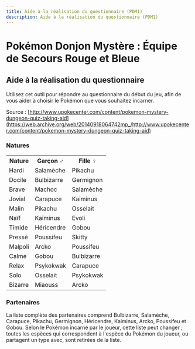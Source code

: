 ```yaml
---
title: Aide à la réalisation du questionnaire (PDM1)
description: Aide à la réalisation du questionnaire (PDM1)
---
```

# Pokémon Donjon Mystère : Équipe de Secours Rouge et Bleue
## Aide à la réalisation du questionnaire

Utilisez cet outil pour répondre au questionnaire du début du jeu, afin de vous aider à choisir le Pokémon que vous souhaitez incarner.

Source : [http://www.upokecenter.com/content/pokemon-mystery-dungeon-quiz-taking-aid](https://web.archive.org/web/20140918064742mp_/http://www.upokecenter.com/content/pokemon-mystery-dungeon-quiz-taking-aid)

<script type="text/javascript" src="/assets/js/tools/PMD1/quiz-fr.js">
</script>
<script type="text/javascript" src="/assets/js/tools/PMD1/areas-fr.js">
</script>
<script type="text/javascript">
    let loc=self.location.href
    if(loc.charAt(loc.length-1)=="/"){
     self.location.replace(loc.substr(0,loc.length-1))
    }
    
    let qflags=[]
    let natures=[]
    let quesleft=8
    
    let genderpokemon=
    "04001900010098004200040007009E00"+
    "190068009E0085009B001B0118014501"+
    "150118011B0101003600070068003600"+
    "34001501"
    
    function c2c(s,c){
     return parseInt(s.substr(c<<1,2),16)
    }
    function c2w(s,c){
     return c2c(s,c<<1)|(c2c(s,(c<<1)+1)<<8)
    }
    
    for(let i=0;i<56;i++){
     qflags[i]=0
    }
    for(let i=0;i<13;i++){
     natures[i]=0
    }
    
    function radio(name,id,value,label){
     return "<input type=\"radio\" name=\""+name+"\" id=\""+id+"\" value=\""+value+"\" "
           +" onclick=\"radiocheck(this)\" />"
           +"<label for=\""+id+"\">"+label+"</label>"
    }
    
    function option(x){
     return parseInt(x.value)
    }
    
    function questionlist(){
     let ret="<xmp>"
     for(let i=0;i<questions.length;i++){
      let group=parseInt(quesgroups.charAt(i),16)
      let ques=questions[i]
      ret+="<p>"+ques[0]+" [Group "+group+"]</p><ul>\r\n"
      for(let k=0;k<ques.length-2;k++){
       ret+="<li>"+ques[k+2]
       ret+=" ("
       let comma=0
       for(let j=0;j<13;j++){
        if(answers[ques[1]+k][j]){
         if(comma)ret+=" ; "
         ret+=naturenames[j]+" : "+answers[ques[1]+k][j];
         comma=1
        }
       }
       ret+=")</li>\r\n"
      }
      ret+="</ul>\r\n"
     }
     ret+="</xmp>"
     document.write(ret)
    }
    
    function loadquestion(q,dst,qname){
     let o=document.getElementById(dst)
     let oLeft=document.getElementById("quesleft")
     let ques=questions[q]
     let answer=ques[1]
     let ret="<p>"+ques[0]+"</p>\r\n"
     ret+="<table><tr><th>Réponses</th><th>Changements de score</th>";
     ret+="</tr>"
     for(let i=2;i<ques.length;i++){
      ret+="<tr><td>"
      ret+=radio(qname,qname+""+(i-2),i-2,ques[i])+"\r\n"
      ret+="</td><td>"
      let comma=0
      for(let j=0;j<13;j++){
       if(answers[answer][j]){
        if(comma)ret+=" ; "
        ret+=naturenames[j]+" : "+answers[answer][j];
        comma=1
       }
      }
      ret+="</td></tr>"
      answer++
     }
     ret+="</table>"
     o.innerHTML=ret
     oLeft.innerHTML="<p><b>Questions restantes : "+quesleft+"</b></p>"
    }
    
    function sortfunc(a,b){
     if(a[0]==b[0])return 0
     return (a[0]<b[0])?-1:1
    }
    
    function writequestions(name){
     let sorted=[]
     for(let i=0;i<questions.length;i++){
      let question=questions[i][0].replace(/<.*?>/g,"")
      if(question.length>80){
       question=question.substr(0,80)+"..."
      }
      sorted[i]=[question,i]
     }
     sorted=sorted.sort(sortfunc)
     document.write("<select id=\""+name+"\" onchange=\"loadques()\">\r\n")
     document.write("<option value=\"-1\">Sélectionnez une question.</option>\r\n");
     for(let i=0;i<questions.length;i++){
      document.write("<option value=\""+sorted[i][1]+"\">"
        +sorted[i][0]+"</option>\r\n");
     }
     document.write("</select>\r\n")
    }
    
    function radiocheck(){
     let val=parseInt(document.getElementById("value"))
     let o=document.getElementById("quesdiv")
     let oLeft=document.getElementById("quesleft")
     let oStatus=document.getElementById("quesstatus")
     let oResult=document.getElementById("quesresult")
     let q=option(document.getElementById("queslist"))
     let answer=questions[q][1]+val
     let ans=answers[answer]
     let maxnature=-1
     let maxholders=[]
     let bestnature
     if(quesleft<=0){
      return
     }
     if(answer!=22){
      quesleft=quesleft-1
     }
     let result="<ul>";
     for(let i=0;i<13;i++){
      natures[i]+=ans[i]
      result+="<li>"+naturenames[i]+" : "+natures[i]+"</li>"
      maxnature=Math.max(maxnature,natures[i])
     }
     result+="</ul>"
     o.innerHTML=""
     oLeft.innerHTML="<p><b>Questions restantes : "+quesleft+"</b></p>"
     oStatus.innerHTML=result
     if(quesleft==0){
      for(let i=0;i<13;i++){
       if(natures[i]==maxnature){
        maxholders[maxholders.length]=i
       }
      }
      bestnature=maxholders[Math.floor(Math.random()*maxholders.length)]
      let boypokemon=pokemon[c2w(genderpokemon,(bestnature<<1))]
      let girlpokemon=pokemon[c2w(genderpokemon,(bestnature<<1)+1)]
      oResult.innerHTML="<p>"+naturetext[bestnature]+"</p><ul>"
       +"<li>Garçon : ... le Pokémon "+boypokemon+"!</li>"
       +"<li>Fille : ... le Pokémon "+girlpokemon+"!</li>"
       +"</ul>";
     }
    }
    
    function loadques(){
     let q=option(document.getElementById("queslist"))
     if(q>=0){
      loadquestion(q,"quesdiv","question")
     }
    }
</script>
<script type="text/javascript">
    writequestions("queslist");
</script>
<div id="quesleft">
</div>
<div id="quesdiv">
</div>
<div id="quesstatus">
</div>
<div id="quesresult">
</div>

### Natures
<table>
    <tr>
        <th>Nature
        </th>
        <th>Garçon ♂
        </th>
        <th>Fille ♀
        </th>
    </tr>
    <tr>
        <td>Hardi
        </td>
        <td>Salamèche
        </td>
        <td>Pikachu
        </td>
    </tr>
    <tr>
        <td>Docile
        </td>
        <td>Bulbizarre
        </td>
        <td>Germignon
        </td>
    </tr>
    <tr>
        <td>Brave
        </td>
        <td>Machoc
        </td>
        <td>Salamèche
        </td>
    </tr>
    <tr>
        <td>Jovial
        </td>
        <td>Carapuce
        </td>
        <td>Kaiminus
        </td>
    </tr>
    <tr>
        <td>Malin
        </td>
        <td>Pikachu
        </td>
        <td>Osselait
        </td>
    </tr>
    <tr>
        <td>Naïf
        </td>
        <td>Kaiminus
        </td>
        <td>Evoli
        </td>
    </tr>
    <tr>
        <td>Timide
        </td>
        <td>Héricendre
        </td>
        <td>Gobou
        </td>
    </tr>
    <tr>
        <td>Pressé
        </td>
        <td>Poussifeu
        </td>
        <td>Skitty
        </td>
    </tr>
    <tr>
        <td>Malpoli
        </td>
        <td>Arcko
        </td>
        <td>Poussifeu
        </td>
    </tr>
    <tr>
        <td>Calme
        </td>
        <td>Gobou
        </td>
        <td>Bulbizarre
        </td>
    </tr>
    <tr>
        <td>Relax
        </td>
        <td>Psykokwak
        </td>
        <td>Carapuce
        </td>
    </tr>
    <tr>
        <td>Solo
        </td>
        <td>Osselait
        </td>
        <td>Psykokwak
        </td>
    </tr>
    <tr>
        <td>Bizarre
        </td>
        <td>Miaouss
        </td>
        <td>Arcko
        </td>
    </tr>
</table>

### Partenaires
La liste complète des partenaires comprend Bulbizarre, Salamèche, Carapuce, Pikachu, Germignon, Héricendre, Kaiminus, Arcko, Poussifeu et Gobou. Selon le Pokémon incarné par le joueur, cette liste peut changer ; toutes les espèces qui correspondent à l'espèce du Pokémon du joueur, ou partagent un type avec, sont retirées de la liste.
